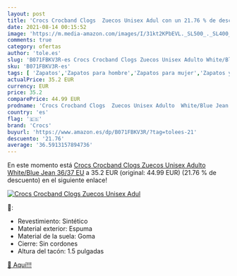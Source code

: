 ```yaml
---
layout: post
title: 'Crocs Crocband Clogs  Zuecos Unisex Adul con un 21.76 % de descuento'
date: 2021-08-14 00:15:52
image: 'https://m.media-amazon.com/images/I/31kt2KPbEVL._SL500_._SL400_.jpg'
comments: true
category: ofertas
author: 'tole.es'
slug: 'B071FBKV3R-es Crocs Crocband Clogs Zuecos Unisex Adulto White/Blue Jean...'
sku: 'B071FBKV3R-es'
tags: [ 'Zapatos','Zapatos para hombre','Zapatos para mujer','Zapatos y complementos','Zuecos de mujer','Zuecos y mules de mujer','Zuecos y mules para hombre','crocs','zuecos', ]
actualPrice: 35.2 EUR
currency: EUR
price: 35.2
comparePrice: 44.99 EUR
prodname: 'Crocs Crocband Clogs  Zuecos Unisex Adulto  White/Blue Jean  36/37 EU'
country: 'es'
flag: '🇪🇸'
brand: 'Crocs'
buyurl: 'https://www.amazon.es/dp/B071FBKV3R/?tag=tolees-21'
descuento: '21.76'
average: '36.5913157894736'
---
```


En este momento está [Crocs Crocband Clogs  Zuecos Unisex Adulto  White/Blue Jean  36/37 EU](https://www.amazon.es/dp/B071FBKV3R/?tag=tolees-21) a 35.2 EUR (original: 44.99 EUR) (21.76 %  de descuento) en el siguiente enlace!

[![Crocs Crocband Clogs  Zuecos Unisex Adul](https://m.media-amazon.com/images/I/31kt2KPbEVL._SL500_._SL400_.jpg)](https://www.amazon.es/dp/B071FBKV3R/?tag=tolees-21)

🔎:

- Revestimiento: Sintético
- Material exterior: Espuma
- Material de la suela: Goma
- Cierre: Sin cordones
- Altura del tacón: 1.5 pulgadas

[🛒 Aquí!!!](https://www.amazon.es/dp/B071FBKV3R/?tag=tolees-21)
